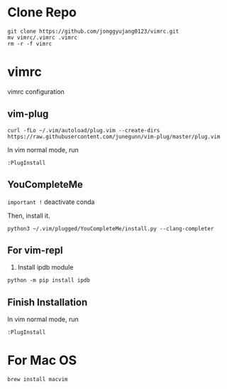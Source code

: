# Clone Repo
```
git clone https://github.com/jonggyujang0123/vimrc.git
mv vimrc/.vimrc .vimrc
rm -r -f vimrc
```

# vimrc
vimrc configuration

## vim-plug 

```
curl -fLo ~/.vim/autoload/plug.vim --create-dirs https://raw.githubusercontent.com/junegunn/vim-plug/master/plug.vim
```

In vim normal mode, run
```
:PlugInstall
```


## YouCompleteMe
`important !` deactivate conda

Then, install it.
```
python3 ~/.vim/plugged/YouCompleteMe/install.py --clang-completer
```

## For vim-repl

1. Install ipdb module
```
python -m pip install ipdb
```

## Finish Installation
In vim normal mode, run
```
:PlugInstall
```
# For Mac OS
``` 
brew install macvim
```
